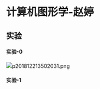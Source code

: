 <html>
<head>

</head>
<h1>计算机图形学-赵婷</h1>
<h2>实验</h2>
<h4>实验-0 </h4>

<p><img src="C:\Users\86182\Desktop\计算机图形\lab-0.png">p201812213502031.png</p>

<h4>实验-1 </h4>
</html>
